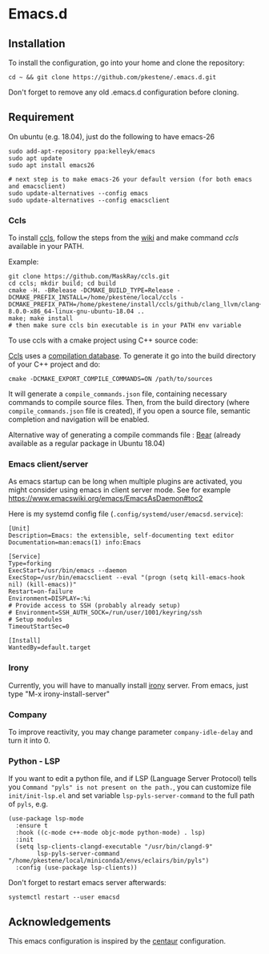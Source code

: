 # Emacs.d

## Installation

To install the configuration, go into your home and clone the repository:
```shell
cd ~ && git clone https://github.com/pkestene/.emacs.d.git
```
Don't forget to remove any old .emacs.d configuration before cloning.

## Requirement


On ubuntu (e.g. 18.04), just do the following to have emacs-26

```shel
sudo add-apt-repository ppa:kelleyk/emacs
sudo apt update
sudo apt install emacs26

# next step is to make emacs-26 your default version (for both emacs and emacsclient)
sudo update-alternatives --config emacs
sudo update-alternatives --config emacsclient
```

### Ccls

To install [ccls](https://github.com/MaskRay/ccls), follow the steps from the [wiki](https://github.com/MaskRay/ccls/wiki/Build) and make command _ccls_ available in your PATH.

Example:
```shell
git clone https://github.com/MaskRay/ccls.git
cd ccls; mkdir build; cd build
cmake -H. -BRelease -DCMAKE_BUILD_TYPE=Release -DCMAKE_PREFIX_INSTALL=/home/pkestene/local/ccls -DCMAKE_PREFIX_PATH=/home/pkestene/install/ccls/github/clang_llvm/clang+llvm-8.0.0-x86_64-linux-gnu-ubuntu-18.04 ..
make; make install
# then make sure ccls bin executable is in your PATH env variable
```


To use ccls with a cmake project using C++ source code:

[Ccls](https://github.com/MaskRay/ccls) uses a [compilation database](https://clang.llvm.org/docs/JSONCompilationDatabase.html). To generate it go into the build directory of your C++ project and do:
```shell
cmake -DCMAKE_EXPORT_COMPILE_COMMANDS=ON /path/to/sources
```
It will generate a ```compile_commands.json``` file, containing necessary commands to compile source files.
Then, from the build directory (where ```compile_commands.json``` file is created), if you open a source file, semantic completion and navigation will be enabled.

Alternative way of generating a compile commands file : [Bear](https://github.com/rizsotto/Bear) (already available as a regular package in Ubuntu 18.04)

### Emacs client/server

As emacs startup can be long when multiple plugins are activated, you might consider using emacs in client server mode.
See for example https://www.emacswiki.org/emacs/EmacsAsDaemon#toc2

Here is my systemd config file (```.config/systemd/user/emacsd.service```):
```ìni
[Unit]
Description=Emacs: the extensible, self-documenting text editor
Documentation=man:emacs(1) info:Emacs

[Service]
Type=forking
ExecStart=/usr/bin/emacs --daemon
ExecStop=/usr/bin/emacsclient --eval "(progn (setq kill-emacs-hook nil) (kill-emacs))"
Restart=on-failure
Environment=DISPLAY=:%i
# Provide access to SSH (probably already setup)
# Environment=SSH_AUTH_SOCK=/run/user/1001/keyring/ssh
# Setup modules
TimeoutStartSec=0

[Install]
WantedBy=default.target
```

### Irony

Currently, you will have to manually install [irony](https://github.com/Sarcasm/irony-mode) server. From emacs, just type "M-x irony-install-server"

### Company

To improve reactivity, you may change parameter `company-idle-delay` and turn it into 0.

### Python - LSP

If you want to edit a python file, and if LSP (Language Server Protocol) tells you `Command "pyls" is not present on the path.`, you can customize file `init/init-lsp.el` and set variable `lsp-pyls-server-command` to the full path of `pyls`, e.g.

``` emacs-lisp
(use-package lsp-mode
  :ensure t
  :hook ((c-mode c++-mode objc-mode python-mode) . lsp)
  :init
  (setq lsp-clients-clangd-executable "/usr/bin/clangd-9"
        lsp-pyls-server-command "/home/pkestene/local/miniconda3/envs/eclairs/bin/pyls")
  :config (use-package lsp-clients))
```

Don't forget to restart emacs server afterwards:

``` shell
systemctl restart --user emacsd
```

## Acknowledgements

This emacs configuration is inspired by the [centaur](https://github.com/seagle0128/.emacs.d) configuration.

